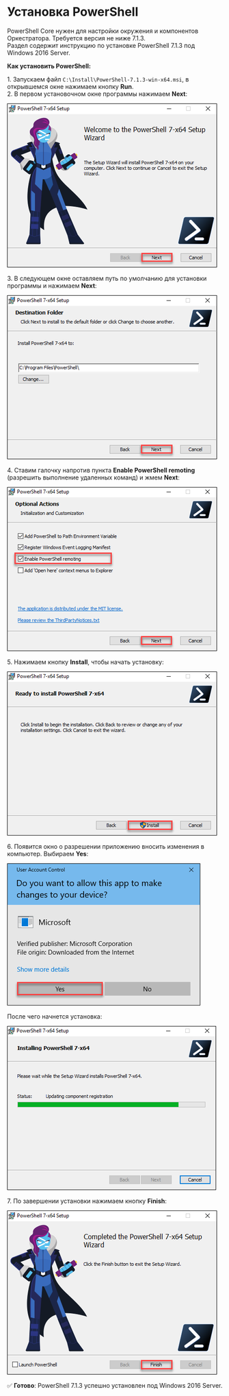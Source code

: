 # Установка PowerShell
PowerShell Core нужен для настройки окружения и компонентов Оркестратора. Требуется версия не ниже 7.1.3.\
Раздел содержит инструкцию по установке PowerShell 7.1.3 под Windows 2016 Server. 

**Как установить PowerShell:**

1\. Запускаем файл `C:\Install\PowerShell-7.1.3-win-x64.msi`, в открывшемся окне нажимаем кнопку **Run**.\
2\. В первом установочном окне программы нажимаем **Next**:

![](<../../../.gitbook/assets/install-powershell-1.png>)

3\. В следующем окне оставляем путь по умолчанию для установки программы и нажимаем **Next**:

![](<../../../.gitbook/assets/install-powershell-2.png>)

4\. Ставим галочку напротив пункта **Enable PowerShell remoting** (разрешить выполнение удаленных команд) и жмем **Next**:

![](<../../../.gitbook/assets/install-powershell-3.png>)

5\. Нажимаем кнопку **Install**, чтобы начать установку: 

![](<../../../.gitbook/assets/install-powershell-4.png>)

6\. Появится окно о разрешении приложению вносить изменения в компьютер. Выбираем **Yes**:

![](<../../../.gitbook/assets/install-powershell-5.png>)

После чего начнется установка:

![](<../../../.gitbook/assets/install-powershell-6.png>)

7\. По завершении установки нажимаем кнопку **Finish**:

![](<../../../.gitbook/assets/install-powershell-7.png>)

:white_check_mark: **Готово**: PowerShell 7.1.3 успешно установлен под Windows 2016 Server.



